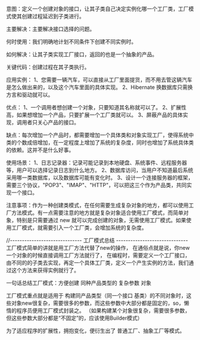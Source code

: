 意图：定义一个创建对象的接口，让其子类自己决定实例化哪一个工厂类，工厂模式使其创建过程延迟到子类进行。

主要解决：主要解决接口选择的问题。

何时使用：我们明确地计划不同条件下创建不同实例时。

如何解决：让其子类实现工厂接口，返回的也是一个抽象的产品。

关键代码：创建过程在其子类执行。

应用实例： 1、您需要一辆汽车，可以直接从工厂里面提货，而不用去管这辆汽车是怎么做出来的，以及这个汽车里面的具体实现。 2、Hibernate 换数据库只需换方言和驱动就可以。

优点： 1、一个调用者想创建一个对象，只要知道其名称就可以了。 2、扩展性高，如果想增加一个产品，只要扩展一个工厂类就可以。 3、屏蔽产品的具体实现，调用者只关心产品的接口。

缺点：每次增加一个产品时，都需要增加一个具体类和对象实现工厂，使得系统中类的个数成倍增加，在一定程度上增加了系统的复杂度，同时也增加了系统具体类的依赖。这并不是什么好事。

使用场景： 1、日志记录器：记录可能记录到本地硬盘、系统事件、远程服务器等，用户可以选择记录日志到什么地方。 2、数据库访问，当用户不知道最后系统采用哪一类数据库，以及数据库可能有变化时。 3、设计一个连接服务器的框架，需要三个协议，"POP3"、"IMAP"、"HTTP"，可以把这三个作为产品类，共同实现一个接口。

注意事项：作为一种创建类模式，在任何需要生成复杂对象的地方，都可以使用工厂方法模式。有一点需要注意的地方就是复杂对象适合使用工厂模式，而简单对象，特别是只需要通过 new 就可以完成创建的对象，无需使用工厂模式。如果使用工厂模式，就需要引入一个工厂类，会增加系统的复杂度。

//------------------------------  工厂模式总结   ------------------------------
工厂模式简单的讲就是用工厂方法代替了new的操作，
在通俗点就是说，你new一个对象的时候直接调用工厂方法就行了，
在编程时，需要定义一个工厂接口，由不同的的子类去实现，再定一个具体工厂类，定义一个产生实例的方法，我们通过这个方法来获得实例就行了。

一句话总结工厂模式：方便创建 同种产品类型的 复杂参数 对象

工厂模式重点就是适用于 构建同产品类型（同一个接口 基类）的不同对象时，这些对象new很复杂，需要很多的参数，而这些参数中大部分都是固定的，so，懒惰的程序员便用工厂模式封装之。 
（如果构建某个对象很复杂，需要很多参数，但这些参数大部分都是“不固定”的，应该使用Builder模式）

为了适应程序的扩展性，拥抱变化，便衍生出了 普通工厂、抽象工厂等模式。



